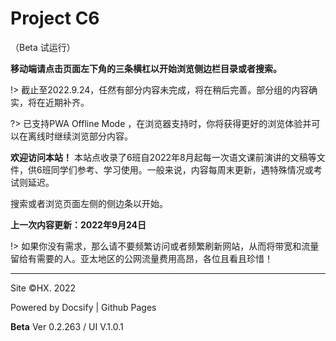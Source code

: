 # Project C6 
（Beta 试运行）

**移动端请点击页面左下角的三条横杠以开始浏览侧边栏目录或者搜索。**

!> 截止至2022.9.24，任然有部分内容未完成，将在稍后完善。部分组的内容确实，将在近期补齐。

?> 已支持PWA Offline Mode ，在浏览器支持时，你将获得更好的浏览体验并可以在离线时继续浏览部分内容。

**欢迎访问本站！** 本站点收录了6班自2022年8月起每一次语文课前演讲的文稿等文件，供6班同学们参考、学习使用。一般来说，内容每周末更新，遇特殊情况或考试则延迟。

搜索或者浏览页面左侧的侧边条以开始。

**上一次内容更新：2022年9月24日**

!> 如果你没有需求，那么请不要频繁访问或者频繁刷新网站，从而将带宽和流量留给有需要的人。亚太地区的公网流量费用高昂，各位且看且珍惜！

----

Site ©HX. 2022

Powered by Docsify | Github Pages

**Beta** Ver 0.2.263 / UI V.1.0.1
